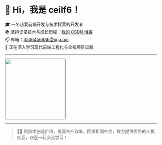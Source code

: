 # 👋 Hi，我是 ceilf6！

🎓 一名热爱前端开发与技术探索的开发者  
📚 坚持记录技术与成长历程：[我的 CSDN 博客](https://blog.csdn.net/2301_78856868)  
📫 邮箱：3506456886@qq.com  
🌱 正在深入学习现代前端工程化与全栈项目实践

---

<a href="">
  <img height=200 align="center" src="https://github-readme-stats.vercel.app/api/top-langs?username=ceilf6&layout=compact&langs_count=8&card_width=320" />
</a>

---

> 👨‍💻 用技术创造价值，提高生产效率，回馈祖国社会，致力提供优质的人机交互，欢迎一起交流学习！
